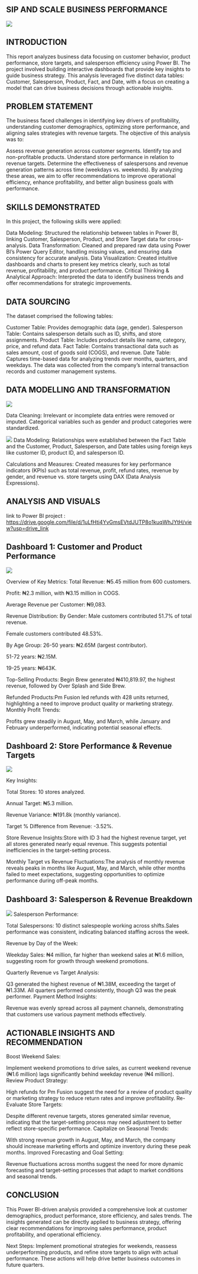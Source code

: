 ## SIP AND SCALE BUSINESS PERFORMANCE
![](Sip&Scale.png)

## INTRODUCTION
This report analyzes business data focusing on customer behavior, product performance, store targets, and salesperson efficiency using Power BI. The project involved building interactive dashboards that provide key insights to guide business strategy. This analysis leveraged five distinct data tables: Customer, Salesperson, Product, Fact, and Date, with a focus on creating a model that can drive business decisions through actionable insights.

## PROBLEM STATEMENT
The business faced challenges in identifying key drivers of profitability, understanding customer demographics, optimizing store performance, and aligning sales strategies with revenue targets. The objective of this analysis was to:

Assess revenue generation across customer segments.
Identify top and non-profitable products.
Understand store performance in relation to revenue targets.
Determine the effectiveness of salespersons and revenue generation patterns across time (weekdays vs. weekends).
By analyzing these areas, we aim to offer recommendations to improve operational efficiency, enhance profitability, and better align business goals with performance.

## SKILLS DEMONSTRATED
In this project, the following skills were applied:

Data Modeling: Structured the relationship between tables in Power BI, linking Customer, Salesperson, Product, and Store Target data for cross-analysis.
Data Transformation: Cleaned and prepared raw data using Power BI’s Power Query Editor, handling missing values, and ensuring data consistency for accurate analysis.
Data Visualization: Created intuitive dashboards and charts to present key metrics clearly, such as total revenue, profitability, and product performance.
Critical Thinking & Analytical Approach: Interpreted the data to identify business trends and offer recommendations for strategic improvements.

## DATA SOURCING
The dataset comprised the following tables:

Customer Table: Provides demographic data (age, gender).
Salesperson Table: Contains salesperson details such as ID, shifts, and store assignments.
Product Table: Includes product details like name, category, price, and refund data.
Fact Table: Contains transactional data such as sales amount, cost of goods sold (COGS), and revenue.
Date Table: Captures time-based data for analyzing trends over months, quarters, and weekdays.
The data was collected from the company’s internal transaction records and customer management systems.

## DATA MODELLING AND TRANSFORMATION

![](PowerQueryTables.png)

Data Cleaning: Irrelevant or incomplete data entries were removed or imputed. Categorical variables such as gender and product categories were standardized.

![](DimensionalModel(Dim).png)
Data Modeling: Relationships were established between the Fact Table and the Customer, Product, Salesperson, and Date tables using foreign keys like customer ID, product ID, and salesperson ID.

Calculations and Measures: Created measures for key performance indicators (KPIs) such as total revenue, profit, refund rates, revenue by gender, and revenue vs. store targets using DAX (Data Analysis Expressions).

## ANALYSIS AND VISUALS
 link to Power BI project : https://drive.google.com/file/d/1uLfHti4YvGmsEVtdJUTP8o1kuqWhJYtH/view?usp=drive_link
## Dashboard 1: Customer and Product Performance

![](CustomerBehaviourDashboard(Dim).png)

Overview of Key Metrics: Total Revenue: ₦5.45 million from 600 customers.

Profit: ₦2.3 million, with ₦3.15 million in COGS.

Average Revenue per Customer: ₦9,083.

Revenue Distribution:
By Gender: Male customers contributed 51.7% of total revenue.

Female customers contributed 48.53%.

By Age Group: 26-50 years: ₦2.65M (largest contributor).

51-72 years: ₦2.15M.

19-25 years: ₦643K.

Top-Selling Products: Begin Brew generated ₦410,819.97, the highest revenue, followed by Over Splash and Side Brew.

Refunded Products:Pm Fusion led refunds with 428 units returned, highlighting a need to improve product quality or marketing strategy.
Monthly Profit Trends:

Profits grew steadily in August, May, and March, while January and February underperformed, indicating potential seasonal effects.

## Dashboard 2: Store Performance & Revenue Targets
![](Product&RevenueAnalysis(Dim).png)

Key Insights:

Total Stores: 10 stores analyzed.

Annual Target: ₦5.3 million.

Revenue Variance: ₦191.8k (monthly variance).

Target % Difference from Revenue: -3.52%.

Store Revenue Insights:Store with ID 3 had the highest revenue target, yet all stores generated nearly equal revenue. This suggests potential inefficiencies in the target-setting process.

Monthly Target vs Revenue Fluctuations:The analysis of monthly revenue reveals peaks in months like August, May, and March, while other months failed to meet expectations, suggesting opportunities to optimize performance during off-peak months.

## Dashboard 3: Salesperson & Revenue Breakdown
![](SalesPersonAnalysisDashboard(Dim).png)
Salesperson Performance:

Total Salespersons: 10 distinct salespeople working across shifts.Sales performance was consistent, indicating balanced staffing across the week.

Revenue by Day of the Week:

Weekday Sales: ₦4 million, far higher than weekend sales at ₦1.6 million, suggesting room for growth through weekend promotions.

Quarterly Revenue vs Target Analysis:

Q3 generated the highest revenue of ₦1.38M, exceeding the target of ₦1.33M. All quarters performed consistently, though Q3 was the peak performer.
Payment Method Insights:

Revenue was evenly spread across all payment channels, demonstrating that customers use various payment methods effectively.

## ACTIONABLE INSIGHTS AND RECOMMENDATION
Boost Weekend Sales:

Implement weekend promotions to drive sales, as current weekend revenue (₦1.6 million) lags significantly behind weekday revenue (₦4 million).
Review Product Strategy:

High refunds for Pm Fusion suggest the need for a review of product quality or marketing strategy to reduce return rates and improve profitability.
Re-Evaluate Store Targets:

Despite different revenue targets, stores generated similar revenue, indicating that the target-setting process may need adjustment to better reflect store-specific performance.
Capitalize on Seasonal Trends:

With strong revenue growth in August, May, and March, the company should increase marketing efforts and optimize inventory during these peak months.
Improved Forecasting and Goal Setting:

Revenue fluctuations across months suggest the need for more dynamic forecasting and target-setting processes that adapt to market conditions and seasonal trends.

## CONCLUSION
This Power BI-driven analysis provided a comprehensive look at customer demographics, product performance, store efficiency, and sales trends. The insights generated can be directly applied to business strategy, offering clear recommendations for improving sales performance, product profitability, and operational efficiency.

Next Steps:
Implement promotional strategies for weekends, reassess underperforming products, and refine store targets to align with actual performance. These actions will help drive better business outcomes in future quarters.

